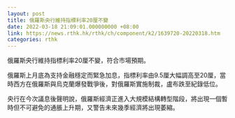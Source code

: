 ```yaml
---
layout: post
title: 俄羅斯央行維持指標利率20厘不變
date: 2022-03-18 21:09:01.000000000 +08:00
link: https://news.rthk.hk/rthk/ch/component/k2/1639720-20220318.htm
categories: rthk
---
```


俄羅斯央行維持指標利率20厘不變，符合市場預期。

俄羅斯上月底為支持金融穩定而緊急加息，指標利率由9.5厘大幅調高至20厘，當時西方在俄羅斯與烏克蘭爆發戰爭後，對俄羅斯實施制裁，盧布跌至紀錄低位。

央行在今次議息後聲明說，俄羅斯經濟正進入大規模結構轉型階段，將出現一個暫時但不可避免的通脹上升期，又警告未來幾季經濟將出現萎縮。
